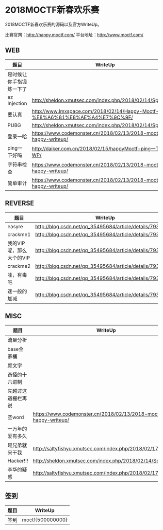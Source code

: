 # 2018MOCTF新春欢乐赛

2018MOCTF新春欢乐赛的源码以及官方WriteUp。

比赛官网：http://happy.moctf.com/
平台地址：http://www.moctf.com/

## WEB

| 题目              | WriteUp                                 |
| --------------- | ---------------------------------------- |
| 是时候让你手指锻炼一下了 |  |
| ez Injection | http://sheldon.xmutsec.com/index.php/2018/02/14/Spring.html |
| 要认真 | http://www.lmxspace.com/2018/02/14/Happy-Moctf-%E8%A6%81%E8%AE%A4%E7%9C%9F/ |
| PUBG | http://sheldon.xmutsec.com/index.php/2018/02/14/Spring.html |
| 登录一哈 | https://www.codemonster.cn/2018/02/13/2018-moctf-happy-writeup/ |
| ping一下好吗 | http://daiker.com.cn/2018/02/15/happyMoctf-ping一下好吗WP/ |
| 字符串检查 | https://www.codemonster.cn/2018/02/13/2018-moctf-happy-writeup/ |
| 简单审计 | https://www.codemonster.cn/2018/02/13/2018-moctf-happy-writeup/ |

## REVERSE

| 题目              | WriteUp                                 |
| --------------- | ---------------------------------------- |
| easyre | http://blog.csdn.net/qq_35495684/article/details/79327954 |
| crackme1 | http://blog.csdn.net/qq_35495684/article/details/79327954 |
| 我的VIP呢，那么大个的VIP | http://blog.csdn.net/qq_35495684/article/details/79327954 |
| crackme2 | http://blog.csdn.net/qq_35495684/article/details/79327954 |
| 哇，有毒吧 | http://blog.csdn.net/qq_35495684/article/details/79327954 |
| 迷一般的加减 | http://blog.csdn.net/qq_35495684/article/details/79327954 |



## MISC

| 题目              | WriteUp                                 |
| --------------- | ---------------------------------------- |
| 流量分析 |  |
| base全家桶 |  |
| 颜文字 |  |
| 奇怪的十六进制 |  |
| 先越过这道栅栏再说 |  |
| 空word | https://www.codemonster.cn/2018/02/13/2018-moctf-happy-writeup/ |
| 一万年的爱有多久 |  |
| 是兄弟就来干我 | http://saltyfishyu.xmutsec.com/index.php/2018/02/17/6.html |
| Hacker!!! | http://sheldon.xmutsec.com/index.php/2018/02/14/Spring.html |
| 李华的疑惑 | http://saltyfishyu.xmutsec.com/index.php/2018/02/17/6.html |

## 签到

| 题目   | WriteUp                                      |
| ---- | ---------------------------------------- |
| 签到  | moctf{500000000} |

